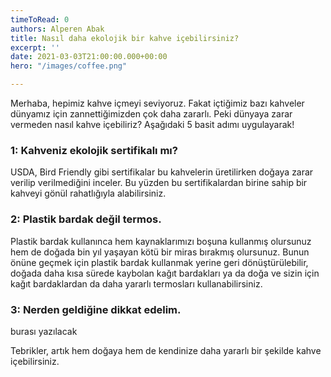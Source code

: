 ```yaml
---
timeToRead: 0
authors: Alperen Abak
title: Nasıl daha ekolojik bir kahve içebilirsiniz?
excerpt: ''
date: 2021-03-03T21:00:00.000+00:00
hero: "/images/coffee.png"

---
```

Merhaba, hepimiz kahve içmeyi seviyoruz. Fakat içtiğimiz bazı kahveler dünyamız için zannettiğimizden çok daha zararlı. Peki dünyaya zarar vermeden nasıl kahve içebiliriz? Aşağıdaki 5 basit adımı uygulayarak!

### 1: Kahveniz ekolojik sertifikalı mı?

USDA, Bird Friendly gibi sertifikalar bu kahvelerin üretilirken doğaya zarar verilip verilmediğini inceler. Bu yüzden bu sertifikalardan birine sahip bir kahveyi gönül rahatlığıyla alabilirsiniz.

### 2: Plastik bardak değil termos. 

Plastik bardak kullanınca hem kaynaklarımızı boşuna kullanmış olursunuz hem de doğada bin yıl yaşayan kötü bir miras bırakmış olursunuz. Bunun önüne geçmek için plastik bardak kullanmak yerine geri dönüştürülebilir, doğada daha kısa sürede kaybolan kağıt bardakları ya da doğa ve sizin için kağıt bardaklardan da daha yararlı termosları kullanabilirsiniz.

### 3: Nerden geldiğine dikkat edelim.

burası yazılacak

Tebrikler, artık hem doğaya hem de kendinize daha yararlı bir şekilde kahve içebilirsiniz.
